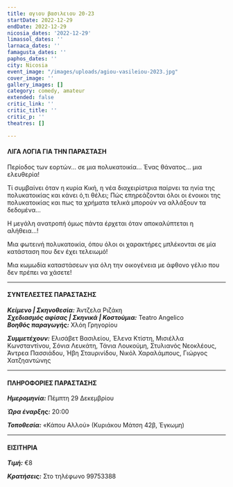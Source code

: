 ```yaml
---
title: αγιου βασιλειου 20-23
startDate: 2022-12-29
endDate: 2022-12-29
nicosia_dates: '2022-12-29'
limassol_dates: ''
larnaca_dates: ''
famagusta_dates: ''
paphos_dates: ''
city: Nicosia
event_image: "/images/uploads/agiou-vasileiou-2023.jpg"
cover_image: ''
gallery_images: []
category: comedy, amateur
extended: false
critic_link: ''
critic_title: ''
critic_p: ''
theatres: []

---
```

#### ΛΙΓΑ ΛΟΓΙΑ ΓΙΑ ΤΗΝ ΠΑΡΑΣΤΑΣΗ

Περίοδος των εορτών... σε μια πολυκατοικία... Ένας θάνατος... μια ελευθερία!

Τί συμβαίνει όταν η κυρία Κική, η νέα διαχειρίστρια παίρνει τα ηνία της πολυκατοικίας και κάνει ό,τι θέλει; Πώς επηρεάζονται όλοι οι ένοικοι της πολυκατοικίας και πως τα χρήματα τελικά μπορούν να αλλάξουν τα δεδομένα...

Η μεγάλη ανατροπή όμως πάντα έρχεται όταν αποκαλύπτεται η αλήθεια...!

Μια φωτεινή πολυκατοικία, όπου όλοι οι χαρακτήρες μπλέκονται σε μία κατάσταση που δεν έχει τελειωμό!

Μια κωμωδία καταστάσεων για όλη την οικογένεια με άφθονο γέλιο που δεν πρέπει να χάσετε!

***

#### ΣΥΝΤΕΛΕΣΤΕΣ ΠΑΡΑΣΤΑΣΗΣ

**_Κείμενο | Σκηνοθεσία:_** Άντζελα Ριζάκη  
**_Σχεδιασμός αφίσας | Σκηνικά | Κοστούμια:_** Teatro Angelico  
**_Βοηθός παραγωγής:_** Χλόη Γρηγορίου

**_Συμμετέχουν:_** Ελισάβετ Βασιλείου, Έλενα Κτίστη, Μισιέλλα Κωνσταντίνου, Σόνια Λευκάτη, Τάνια Λουκούμη, Στυλιανός Νεοκλέους, Άντρεα Πασσιάδου, Ήβη Σταυρινίδου, Νικόλ Χαραλάμπους, Γιώργος Χατζηαντώνης

***

#### ΠΛΗΡΟΦΟΡΙΕΣ ΠΑΡΑΣΤΑΣΗΣ

**_Ημερομηνία:_** Πέμπτη 29 Δεκεμβρίου

**_Ώρα έναρξης:_** 20:00

**_Τοποθεσία:_** «Κάπου Αλλού» (Κυριάκου Μάτση 42β, Έγκωμη)

***

#### ΕΙΣΙΤΗΡΙΑ

**_Τιμή:_** €8

**_Κρατήσεις:_** Στο τηλέφωνο 99753388